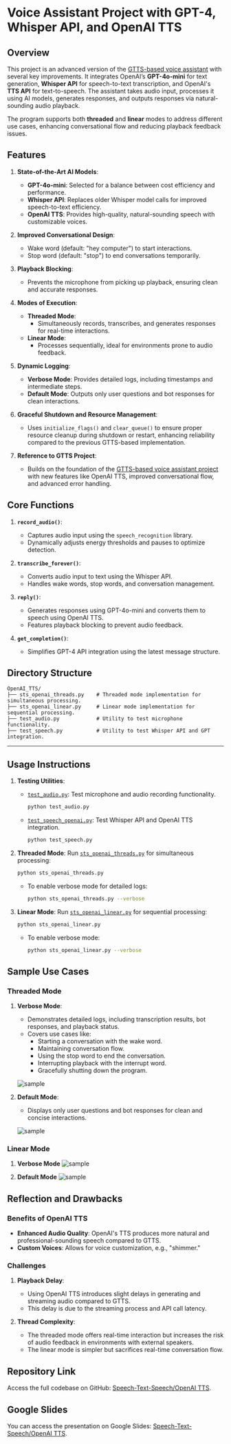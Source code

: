 # Voice Assistant Project with GPT-4, Whisper API, and OpenAI TTS

## Overview
This project is an advanced version of the [GTTS-based voice assistant](https://github.com/bigfishhhhhzoey/GenerativeAI/tree/main/Speech-Text-Speech/GTTS) with several key improvements. It integrates OpenAI’s **GPT-4o-mini** for text generation, **Whisper API** for speech-to-text transcription, and OpenAI's **TTS API** for text-to-speech. The assistant takes audio input, processes it using AI models, generates responses, and outputs responses via natural-sounding audio playback. 

The program supports both **threaded** and **linear** modes to address different use cases, enhancing conversational flow and reducing playback feedback issues.


## Features
1. **State-of-the-Art AI Models**:
   - **GPT-4o-mini**: Selected for a balance between cost efficiency and performance.
   - **Whisper API**: Replaces older Whisper model calls for improved speech-to-text efficiency.
   - **OpenAI TTS**: Provides high-quality, natural-sounding speech with customizable voices.

2. **Improved Conversational Design**:
   - Wake word (default: "hey computer") to start interactions.
   - Stop word (default: "stop") to end conversations temporarily.
   
3. **Playback Blocking**:
   - Prevents the microphone from picking up playback, ensuring clean and accurate responses.

4. **Modes of Execution**:
   - **Threaded Mode**:
     - Simultaneously records, transcribes, and generates responses for real-time interactions.
   - **Linear Mode**:
     - Processes sequentially, ideal for environments prone to audio feedback.

5. **Dynamic Logging**:
   - **Verbose Mode**: Provides detailed logs, including timestamps and intermediate steps.
   - **Default Mode**: Outputs only user questions and bot responses for clean interactions.

6. **Graceful Shutdown and Resource Management**:
   - Uses `initialize_flags()` and `clear_queue()` to ensure proper resource cleanup during shutdown or restart, enhancing reliability compared to the previous GTTS-based implementation.

7. **Reference to GTTS Project**:
   - Builds on the foundation of the [GTTS-based voice assistant project](https://github.com/bigfishhhhhzoey/GenerativeAI/tree/main/Speech-Text-Speech/GTTS) with new features like OpenAI TTS, improved conversational flow, and advanced error handling.


## Core Functions

1. **`record_audio()`**:
   - Captures audio input using the `speech_recognition` library.
   - Dynamically adjusts energy thresholds and pauses to optimize detection.

2. **`transcribe_forever()`**:
   - Converts audio input to text using the Whisper API.
   - Handles wake words, stop words, and conversation management.

3. **`reply()`**:
   - Generates responses using GPT-4o-mini and converts them to speech using OpenAI TTS.
   - Features playback blocking to prevent audio feedback.

4. **`get_completion()`**:
   - Simplifies GPT-4 API integration using the latest message structure.


## Directory Structure
```plaintext
OpenAI_TTS/
├── sts_openai_threads.py    # Threaded mode implementation for simultaneous processing.
├── sts_openai_linear.py     # Linear mode implementation for sequential processing.
├── test_audio.py            # Utility to test microphone functionality.
├── test_speech.py           # Utility to test Whisper API and GPT integration.
```

---

## Usage Instructions
1. **Testing Utilities**:
   - [`test_audio.py`](https://github.com/bigfishhhhhzoey/GenerativeAI/blob/main/Speech-Text-Speech/GTTS/test_audio.py): Test microphone and audio recording functionality.
     ```bash
     python test_audio.py
     ```
   - [`test_speech_openai.py`](https://github.com/bigfishhhhhzoey/GenerativeAI/blob/main/Speech-Text-Speech/GTTS/test_speech_openai.py): Test Whisper API and OpenAI TTS integration.
     ```bash
     python test_speech.py
     ```

2. **Threaded Mode**:
   Run [`sts_openai_threads.py`]() for simultaneous processing:
   ```bash
   python sts_openai_threads.py
   ```

   - To enable verbose mode for detailed logs:
     ```bash
     python sts_openai_threads.py --verbose
     ```

2. **Linear Mode**:
   Run [`sts_openai_linear.py`]() for sequential processing:
   ```bash
   python sts_openai_linear.py
   ```

   - To enable verbose mode:
     ```bash
     python sts_openai_linear.py --verbose
     ```


## Sample Use Cases

### Threaded Mode
1. **Verbose Mode**:
   - Demonstrates detailed logs, including transcription results, bot responses, and playback status.
   - Covers use cases like:
     - Starting a conversation with the wake word.
     - Maintaining conversation flow.
     - Using the stop word to end the conversation.
     - Interrupting playback with the interrupt word.
     - Gracefully shutting down the program.

   ![sample](images/verbose_openai.png)

2. **Default Mode**:
   - Displays only user questions and bot responses for clean and concise interactions.

   ![sample](images/default_openai.png)

### Linear Mode
1. **Verbose Mode**
   ![sample](images/linear1_openai.png)

2. **Default Mode**
   ![sample](images/linear2_openai.png)

   
## Reflection and Drawbacks

### Benefits of OpenAI TTS
- **Enhanced Audio Quality**: OpenAI's TTS produces more natural and professional-sounding speech compared to GTTS.
- **Custom Voices**: Allows for voice customization, e.g., "shimmer."

### Challenges
1. **Playback Delay**:
   - Using OpenAI TTS introduces slight delays in generating and streaming audio compared to GTTS.
   - This delay is due to the streaming process and API call latency.

2. **Thread Complexity**:
   - The threaded mode offers real-time interaction but increases the risk of audio feedback in environments with external speakers.
   - The linear mode is simpler but sacrifices real-time conversation flow.


## Repository Link
Access the full codebase on GitHub: [Speech-Text-Speech/OpenAI TTS](https://github.com/bigfishhhhhzoey/GenerativeAI/tree/main/Speech-Text-Speech/OpenAI_TTS).

## Google Slides
You can access the presentation on Google Slides: [Speech-Text-Speech/OpenAI TTS](https://docs.google.com/presentation/d/1_cEa_AHGAoq9JSgTAJcMCuAt1plvvPOo9zzJpCWdClY/edit?usp=sharing).
